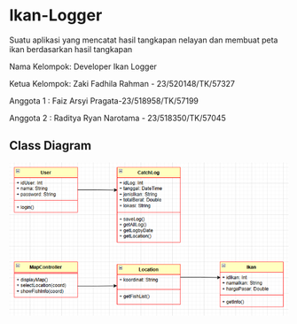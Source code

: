 # Ikan-Logger

Suatu aplikasi yang mencatat hasil tangkapan nelayan dan membuat peta ikan berdasarkan hasil tangkapan

Nama Kelompok: Developer Ikan Logger

Ketua Kelompok: Zaki Fadhila Rahman - 23/520148/TK/57327

Anggota 1 : Faiz Arsyi Pragata-23/518958/TK/57199

Anggota 2 : Raditya Ryan Narotama - 23/518350/TK/57045

## Class Diagram
![Class Diagram](https://github.com/zaki2414/Ikan-Logger/blob/main/Class-Diagram.png)
